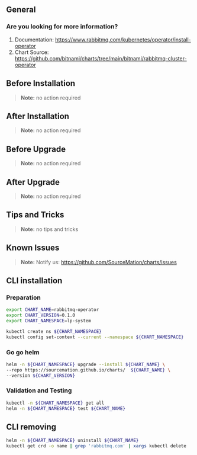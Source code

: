 ## General

### Are you looking for more information?

1. Documentation: https://www.rabbitmq.com/kubernetes/operator/install-operator
2. Chart Source: https://github.com/bitnami/charts/tree/main/bitnami/rabbitmq-cluster-operator

## Before Installation

> **Note:**
> no action required

## After Installation

> **Note:**
> no action required

## Before Upgrade

> **Note:**
> no action required

## After Upgrade

> **Note:**
> no action required

## Tips and Tricks

> **Note:**
> no tips and tricks

## Known Issues

> **Note:**
> Notify us: https://github.com/SourceMation/charts/issues

## CLI installation

### Preparation

```bash
export CHART_NAME=rabbitmq-operator
export CHART_VERSION=0.1.0
export CHART_NAMESPACE=lp-system

kubectl create ns ${CHART_NAMESPACE}
kubectl config set-context --current --namespace ${CHART_NAMESPACE}
```

### Go go helm

```bash
helm -n ${CHART_NAMESPACE} upgrade --install ${CHART_NAME} \
--repo https://sourcemation.github.io/charts/  ${CHART_NAME} \
--version ${CHART_VERSION}
```

### Validation and Testing

```bash
kubectl -n ${CHART_NAMESPACE} get all
helm -n ${CHART_NAMESPACE} test ${CHART_NAME}
```

## CLI removing

```bash
helm -n ${CHART_NAMESPACE} uninstall ${CHART_NAME}
kubectl get crd -o name | grep 'rabbitmq.com' | xargs kubectl delete
```
